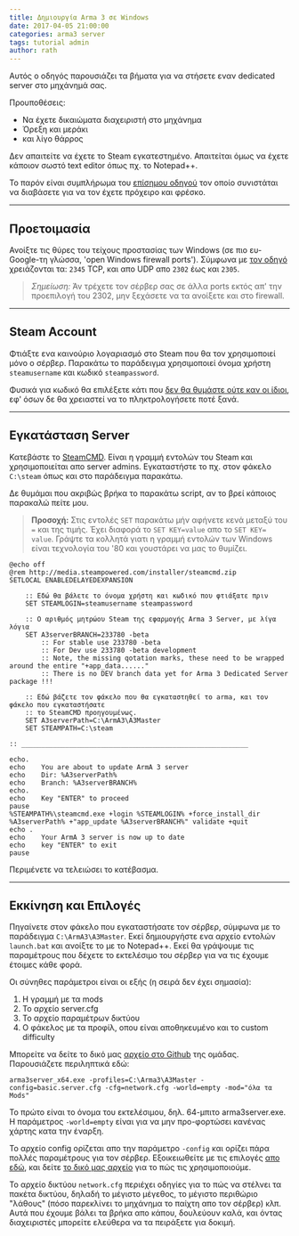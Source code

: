 ```yaml
---
title: Δημιουργία Arma 3 σε Windows
date: 2017-04-05 21:00:00
categories: arma3 server
tags: tutorial admin
author: rath
---
```


Αυτός ο οδηγός παρουσιάζει τα βήματα για να στήσετε εναν dedicated server στο μηχάνημά σας.

Προυποθέσεις:

* Να έχετε δικαιώματα διαχειριστή στο μηχάνημα
* Όρεξη και μεράκι
* και λίγο θάρρος

Δεν απαιτείτε να έχετε το Steam εγκατεστημένο. Απαιτείται όμως να έχετε κάποιον σωστό text editor όπως πχ. το Notepad++.

Το παρόν είναι συμπλήρωμα του [επίσημου οδηγού](https://community.bistudio.com/wiki/Arma_3_Dedicated_Server#Instructions_.28Windows_o.2Fs.29) τον οποίο συνιστάται να διαβάσετε για να τον έχετε πρόχειρο και φρέσκο.

---

## Προετοιμασία

Ανοίξτε τις θύρες του τείχους προστασίας των Windows (σε πιο ευ-Google-τη γλώσσα, 'open Windows firewall ports'). Σύμφωνα με [τον οδηγό](https://community.bistudio.com/wiki/Arma_3_Dedicated_Server#Additional_Info) χρειάζονται τα:
`2345` TCP, και απο UDP απο `2302` έως και `2305`.

> _Σημείωση:_ Άν τρέχετε τον σέρβερ σας σε άλλα ports εκτός απ' την προεπιλογή του 2302, μην ξεχάσετε να τα ανοίξετε και στο firewall.


---

## Steam Account

Φτιάξτε ενα καινούριο λογαριασμό στο Steam που θα τον χρησιμοποιεί μόνο ο σέρβερ. Παρακάτω το παράδειγμα
χρησιμοποιεί όνομα χρήστη `steamusername` και κωδικό `steampassword`.

Φυσικά για κωδικό θα επιλέξετε κάτι που [δεν θα θυμάστε ούτε καν οι ίδιοι](https://www.random.org/passwords/?num=5&len=24&format=html&rnd=new),
 εφ' όσων δε θα χρειαστεί να το πληκτρολογήσετε ποτέ ξανά.


---

## Εγκατάσταση Server

Κατεβάστε το [SteamCMD](http://media.steampowered.com/installer/steamcmd.zip). Είναι η γραμμή εντολών του Steam και χρησιμοποιείται απο server admins. Εγκαταστήστε το πχ. στον φάκελο `C:\steam` όπως και στο παράδειγμα παρακάτω.

Δε θυμάμαι που ακριβώς βρήκα το παρακάτω script, αν το βρεί κάποιος παρακαλώ πείτε μου.

> **Προσοχή:** Στις εντολές `SET` παρακάτω μήν αφήνετε κενά μεταξύ του `=` και της τιμής. Έχει διαφορά το `SET KEY=value` απο το `SET KEY= value`. Γράψτε τα κολλητά γιατι η γραμμή εντολών των Windows είναι τεχνολογία του '80 και γουστάρει να μας το θυμίζει.

```
@echo off
@rem http://media.steampowered.com/installer/steamcmd.zip
SETLOCAL ENABLEDELAYEDEXPANSION

	:: Εδώ θα βάλετε το όνομα χρήστη και κωδικό που φτιάξατε πριν
	SET STEAMLOGIN=steamusername steampassword

	:: Ο αριθμός μητρώου Steam της εφαρμογής Arma 3 Server, με λίγα λόγια
	SET A3serverBRANCH=233780 -beta
		:: For stable use 233780 -beta
		:: For Dev use 233780 -beta development
		:: Note, the missing qotation marks, these need to be wrapped around the entire "+app_data......"
		:: There is no DEV branch data yet for Arma 3 Dedicated Server package !!!

	:: Εδώ βάζετε τον φάκελο που θα εγκαταστηθεί το arma, και τον φάκελο που εγκαταστήσατε
	:: το SteamCMD προηγουμένως.
	SET A3serverPath=C:\ArmA3\A3Master
	SET STEAMPATH=C:\steam

:: _________________________________________________________

echo.
echo    You are about to update ArmA 3 server
echo    Dir: %A3serverPath%
echo    Branch: %A3serverBRANCH%
echo.
echo    Key "ENTER" to proceed
pause
%STEAMPATH%\steamcmd.exe +login %STEAMLOGIN% +force_install_dir %A3serverPath% +"app_update %A3serverBRANCH%" validate +quit
echo .
echo    Your ArmA 3 server is now up to date
echo    key "ENTER" to exit
pause
```

Περιμένετε να τελειώσει το κατέβασμα.


---

## Εκκίνηση και Επιλογές

Πηγαίνετε στον φάκελο που εγκαταστήσατε τον σέρβερ, σύμφωνα με το παράδειγμα `C:\ArmA3\A3Master`. Εκεί δημιουργήστε ενα αρχείο εντολών `launch.bat` και ανοίξτε το με το Notepad++. Εκεί θα γράψουμε τις παραμέτρους που δέχετε το εκτελέσιμο του σέρβερ για να τις έχουμε έτοιμες κάθε φορά.

Οι σύνηθες παράμετροι είναι οι εξής (η σειρά δεν έχει σημασία):

1. Η γραμμή με τα mods
1. Το αρχείο server.cfg
1. Το αρχείο παραμέτρων δικτύου
1. Ο φάκελος με τα προφίλ, οπου είναι αποθηκευμένο και το custom difficulty


Μπορείτε να δείτε το δικό μας [αρχείο στο Github](https://github.com/HellenicMilsim/A3ServerConfig/blob/master/runconfig/dedi.bat) της ομάδας. Παρουσιάζετε περιληπτικά εδώ:

```
arma3server_x64.exe -profiles=C:\Arma3\A3Master -config=basic.server.cfg -cfg=network.cfg -world=empty -mod="όλα τα Mods"
```

Το πρώτο είναι το όνομα του εκτελέσιμου, δηλ. 64-μπιτο arma3server.exe. Η παράμετρος `-world=empty` είναι για να μην προ-φορτώσει κανένας χάρτης κατα την έναρξη.

Το αρχείο config ορίζεται απο την παράμετρο `-config` και ορίζει πάρα πολλές παραμέτρους για τον σέρβερ. Εξοικειωθείτε με τις επιλογές [απο εδώ](https://community.bistudio.com/wiki/server.cfg),
και δείτε [το δικό μας αρχείο](https://github.com/HellenicMilsim/A3ServerConfig/blob/master/basic.cfg) για το πώς τις χρησιμοποιούμε.

Το αρχείο δικτύου `network.cfg` περιέχει οδηγίες για το πώς να στέλνει τα πακέτα δικτύου, δηλαδή το μέγιστο μέγεθος, το μέγιστο περιθώριο "λάθους" (πόσο παρεκλίνει το μηχάνημα το παίχτη απο τον σέρβερ) κλπ. Αυτά που έχουμε βάλει τα βρήκα απο κάπου, δουλεύουν καλά, και όντας διαχειριστές μπορείτε ελεύθερα να τα πειράξετε για δοκιμή.
